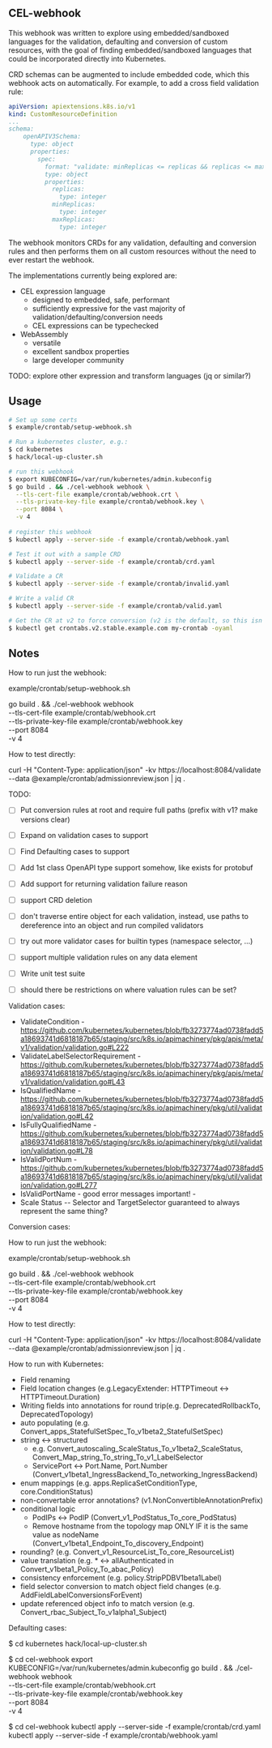 CEL-webhook
------------

This webhook was written to explore using embedded/sandboxed languages for the validation, defaulting 
and conversion of custom resources, with the goal of finding embedded/sandboxed languages that could
be incorporated directly into Kubernetes.

CRD schemas can be augmented to include embedded code, which this webhook acts on automatically. For
example, to add a cross field validation rule:

```yaml
apiVersion: apiextensions.k8s.io/v1
kind: CustomResourceDefinition
...
schema:
    openAPIV3Schema:
      type: object
      properties:
        spec:
          format: "validate: minReplicas <= replicas && replicas <= maxReplicas"
          type: object
          properties:
            replicas:
              type: integer
            minReplicas:
              type: integer
            maxReplicas:
              type: integer
```

The webhook monitors CRDs for any validation, defaulting and conversion rules and then performs
them on all custom resources without the need to ever restart the webhook.

The implementations currently being explored are:

- CEL expression language
  - designed to embedded, safe, performant
  - sufficiently expressive for the vast majority of validation/defaulting/conversion needs
  - CEL expressions can be typechecked
- WebAssembly
  - versatile
  - excellent sandbox properties
  - large developer community

 TODO: explore other expression and transform languages (jq or similar?)

Usage
-----

```sh
# Set up some certs
$ example/crontab/setup-webhook.sh

# Run a kubernetes cluster, e.g.:
$ cd kubernetes
$ hack/local-up-cluster.sh

# run this webhook
$ export KUBECONFIG=/var/run/kubernetes/admin.kubeconfig
$ go build . && ./cel-webhook webhook \
  --tls-cert-file example/crontab/webhook.crt \
  --tls-private-key-file example/crontab/webhook.key \
  --port 8084 \
  -v 4
  
# register this webhook
$ kubectl apply --server-side -f example/crontab/webhook.yaml

# Test it out with a sample CRD
$ kubectl apply --server-side -f example/crontab/crd.yaml

# Validate a CR
$ kubectl apply --server-side -f example/crontab/invalid.yaml

# Write a valid CR
$ kubectl apply --server-side -f example/crontab/valid.yaml

# Get the CR at v2 to force conversion (v2 is the default, so this isn't strictly needed, but it's good to know how to do it)
$ kubectl get crontabs.v2.stable.example.com my-crontab -oyaml
```

Notes
-----

How to run just the webhook:

example/crontab/setup-webhook.sh

go build . && ./cel-webhook webhook \
  --tls-cert-file example/crontab/webhook.crt \
  --tls-private-key-file example/crontab/webhook.key \
  --port 8084 \
  -v 4

How to test directly:

curl -H "Content-Type: application/json" -kv https://localhost:8084/validate --data @example/crontab/admissionreview.json | jq .


TODO:

- [ ] Put conversion rules at root and require full paths (prefix with v1? make versions clear)
- [ ] Expand on validation cases to support
- [ ] Find Defaulting cases to support
- [ ] Add 1st class OpenAPI type support somehow, like exists for protobuf
- [ ] Add support for returning validation failure reason
- [ ] support CRD deletion
- [ ] don't traverse entire object for each validation, instead, use paths to dereference into an object and run compiled validators
- [ ] try out more validator cases for builtin types (namespace selector, ...)
- [ ] support multiple validation rules on any data element
- [ ] Write unit test suite
- [ ] should there be restrictions on where valuation rules can be set?


Validation cases:

- ValidateCondition - https://github.com/kubernetes/kubernetes/blob/fb3273774ad0738fadd5a18693741d6818187b65/staging/src/k8s.io/apimachinery/pkg/apis/meta/v1/validation/validation.go#L222
- ValidateLabelSelectorRequirement - https://github.com/kubernetes/kubernetes/blob/fb3273774ad0738fadd5a18693741d6818187b65/staging/src/k8s.io/apimachinery/pkg/apis/meta/v1/validation/validation.go#L43
- IsQualifiedName - https://github.com/kubernetes/kubernetes/blob/fb3273774ad0738fadd5a18693741d6818187b65/staging/src/k8s.io/apimachinery/pkg/util/validation/validation.go#L42
- IsFullyQualifiedName - https://github.com/kubernetes/kubernetes/blob/fb3273774ad0738fadd5a18693741d6818187b65/staging/src/k8s.io/apimachinery/pkg/util/validation/validation.go#L78
- IsValidPortNum - https://github.com/kubernetes/kubernetes/blob/fb3273774ad0738fadd5a18693741d6818187b65/staging/src/k8s.io/apimachinery/pkg/util/validation/validation.go#L277
- IsValidPortName - good error messages important! - 
- Scale Status -- Selector and TargetSelector guaranteed to always represent the same thing?

Conversion cases:

How to run just the webhook:

example/crontab/setup-webhook.sh

go build . && ./cel-webhook webhook \
  --tls-cert-file example/crontab/webhook.crt \
  --tls-private-key-file example/crontab/webhook.key \
  --port 8084 \
  -v 4

How to test directly:

curl -H "Content-Type: application/json" -kv https://localhost:8084/validate --data @example/crontab/admissionreview.json | jq .

How to run with Kubernetes:
- Field renaming
- Field location changes (e.g.LegacyExtender: HTTPTimeout <-> HTTPTimeout.Duration)
- Writing fields into annotations for round trip(e.g. DeprecatedRollbackTo, DeprecatedTopology)
- auto populating (e.g. Convert_apps_StatefulSetSpec_To_v1beta2_StatefulSetSpec)
- string <-> structured 
  - e.g. Convert_autoscaling_ScaleStatus_To_v1beta2_ScaleStatus, Convert_Map_string_To_string_To_v1_LabelSelector
  - ServicePort <-> Port.Name, Port.Number (Convert_v1beta1_IngressBackend_To_networking_IngressBackend)
- enum mappings (e.g. apps.ReplicaSetConditionType, core.ConditionStatus)
- non-convertable error annotations? (v1.NonConvertibleAnnotationPrefix)
- conditional logic
  - PodIPs <-> PodIP (Convert_v1_PodStatus_To_core_PodStatus)
  - Remove hostname from the topology map ONLY IF it is the same value as nodeName (Convert_v1beta1_Endpoint_To_discovery_Endpoint)
- rounding? (e.g. Convert_v1_ResourceList_To_core_ResourceList)
- value translation (e.g. * <-> allAuthenticated in Convert_v1beta1_Policy_To_abac_Policy)
- consistency enforcement (e.g. policy.StripPDBV1beta1Label)
- field selector conversion to match object field changes (e.g. AddFieldLabelConversionsForEvent)
- update referenced object info to match version (e.g. Convert_rbac_Subject_To_v1alpha1_Subject)

Defaulting cases:

$ cd kubernetes
hack/local-up-cluster.sh

$ cd cel-webhook
export KUBECONFIG=/var/run/kubernetes/admin.kubeconfig
go build . && ./cel-webhook webhook \
  --tls-cert-file example/crontab/webhook.crt \
  --tls-private-key-file example/crontab/webhook.key \
  --port 8084 \
  -v 4
  
$ cd cel-webhook
kubectl apply --server-side -f example/crontab/crd.yaml
kubectl apply --server-side -f example/crontab/webhook.yaml
